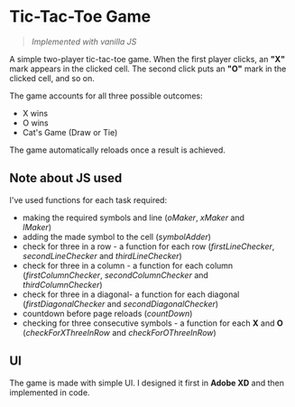 # Tic-Tac-Toe Game

> *Implemented with vanilla JS*

A simple two-player tic-tac-toe game. When the first player clicks, an **"X"** mark appears in the clicked cell. The second click puts an **"O"** mark in the clicked cell, and so on.

The game accounts for all three possible outcomes:
 - X wins
 - O wins
 - Cat's Game (Draw or Tie)
 
The game automatically reloads once a result is achieved.

## Note about JS used
I've used functions for each task required:

 - making the required symbols and line (*oMaker*, *xMaker* and      
   *lMaker*)
- adding the made symbol to the cell (*symbolAdder*)
-  check for three in a row - a function for each row (*firstLineChecker*, *secondLineChecker* and *thirdLineChecker*) 
- check for three in a column - a function for each column (*firstColumnChecker*, *secondColumnChecker* and      
   *thirdColumnChecker*) 
- check for three in a diagonal- a function for each diagonal (*firstDiagonalChecker* and *secondDiagonalChecker*) 
- countdown before page reloads (*countDown*)
- checking for three consecutive symbols - a function for each **X** and **O** (*checkForXThreeInRow* and *checkForOThreeInRow*)

## UI
The game is made with simple UI. I designed it first in **Adobe XD** and then implemented in code.
